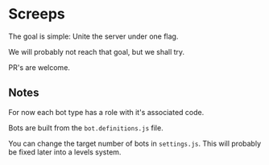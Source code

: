 # Screeps
The goal is simple: Unite the server under one flag.

We will probably not reach that goal, but we shall try.

PR's are welcome.

## Notes
For now each bot type has a role with it's associated code.

Bots are built from the `bot.definitions.js` file.

You can change the target number of bots in `settings.js`.
This will probably be fixed later into a levels system.